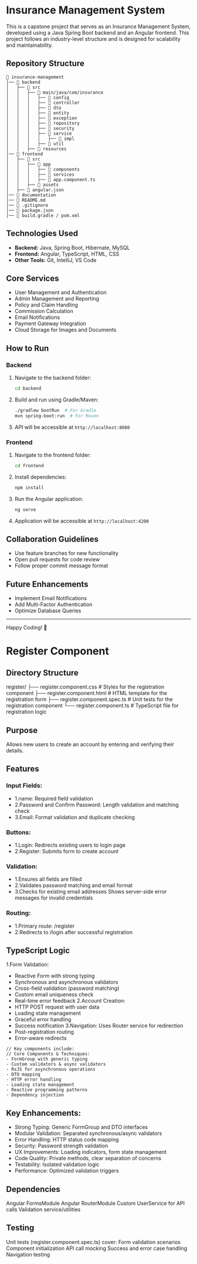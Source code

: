 # Insurance Management System

This is a capstone project that serves as an Insurance Management System, developed using a Java Spring Boot backend and an Angular frontend. This project follows an industry-level structure and is designed for scalability and maintainability.

## Repository Structure
```
📂 insurance-management
│── 📁 backend
│   ├── 📁 src
│   │   ├── 📂 main/java/com/insurance
│   │   │   ├── 📁 config
│   │   │   ├── 📁 controller
│   │   │   ├── 📁 dto
│   │   │   ├── 📁 entity
│   │   │   ├── 📁 exception
│   │   │   ├── 📁 repository
│   │   │   ├── 📁 security
│   │   │   ├── 📁 service
│   │   │   │   ├── 📁 impl
│   │   │   ├── 📁 util
│   │   ├── 📂 resources
│── 📁 frontend
│   ├── 📁 src
│   │   ├── 📁 app
│   │   │   ├── 📁 components
│   │   │   ├── 📁 services
│   │   │   ├── 📝 app.component.ts
│   │   ├── 📂 assets
│   ├── 📝 angular.json
│── 📁 documentation
│── 📄 README.md
│── 📄 .gitignore
│── 📄 package.json
│── 📄 build.gradle / pom.xml
```

## Technologies Used
- **Backend:** Java, Spring Boot, Hibernate, MySQL
- **Frontend:** Angular, TypeScript, HTML, CSS
- **Other Tools:** Git, IntelliJ, VS Code

## Core Services
- User Management and Authentication
- Admin Management and Reporting
- Policy and Claim Handling
- Commission Calculation
- Email Notifications
- Payment Gateway Integration
- Cloud Storage for Images and Documents

## How to Run
### Backend
1. Navigate to the backend folder:
   ```sh
   cd backend
   ```
2. Build and run using Gradle/Maven:
   ```sh
   ./gradlew bootRun  # For Gradle
   mvn spring-boot:run  # For Maven
   ```
3. API will be accessible at `http://localhost:8080`

### Frontend
1. Navigate to the frontend folder:
   ```sh
   cd frontend
   ```
2. Install dependencies:
   ```sh
   npm install
   ```
3. Run the Angular application:
   ```sh
   ng serve
   ```
4. Application will be accessible at `http://localhost:4200`

## Collaboration Guidelines
- Use feature branches for new functionality
- Open pull requests for code review
- Follow proper commit message format

## Future Enhancements
- Implement Email Notifications
- Add Multi-Factor Authentication
- Optimize Database Queries

---
Happy Coding! 🚀


# Register Component
## Directory Structure
register/
├── register.component.css     # Styles for the registration component
├── register.component.html    # HTML template for the registration form
├── register.component.spec.ts # Unit tests for the registration component
└── register.component.ts      # TypeScript file for registration logic

## Purpose
Allows new users to create an account by entering and verifying their details.

## Features
### Input Fields:
- 1.name: Required field validation
- 2.Password and Confirm Password: Length validation and matching check
- 3.Email: Format validation and duplicate checking
### Buttons:
- 1.Login: Redirects existing users to login page
- 2.Register: Submits form to create account
### Validation:
- 1.Ensures all fields are filled
- 2.Validates password matching and email format
- 3.Checks for existing email addresses
Shows server-side error messages for invalid credentials
### Routing:
- 1.Primary route: /register
- 2.Redirects to /login after successful registration

## TypeScript Logic
1.Form Validation: 
- Reactive Form with strong typing
- Synchronous and asynchronous validators
- Cross-field validation (password matching)
- Custom email uniqueness check
- Real-time error feedback
2.Account Creation:
- HTTP POST request with user data
- Loading state management
- Graceful error handling
- Success notification
3.Navigation: Uses Router service for redirection
- Post-registration routing
- Error-aware redirects
```
// Key components include:
// Core Components & Techniques:
- FormGroup with generic typing
- Custom validators & async validators
- RxJS for asynchronous operations
- DTO mapping
- HTTP error handling
- Loading state management
- Reactive programming patterns
- Dependency injection
```

## Key Enhancements:
- Strong Typing: Generic FormGroup and DTO interfaces
- Modular Validation: Separated synchronous/async validators
- Error Handling: HTTP status code mapping
- Security: Password strength validation
- UX Improvements: Loading indicators, form state management
- Code Quality: Private methods, clear separation of concerns
- Testability: Isolated validation logic
- Performance: Optimized validation triggers
## Dependencies
Angular FormsModule
Angular RouterModule
Custom UserService for API calls
Validation service/utilities

## Testing
Unit tests (register.component.spec.ts) cover:
Form validation scenarios
Component initialization
API call mocking
Success and error case handling
Navigation testing
<!-- by 林子煊 -->